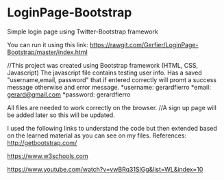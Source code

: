 # LoginPage-Bootstrap
Simple login page using Twitter-Bootstrap framework

You can run it using this link:
https://rawgit.com/Gerfier/LoginPage-Bootstrap/master/index.html


//This project was created using Bootstrap framework (HTML, CSS, Javascript)
The javascript file contains testing user info.
Has a saved "username,email, password" that if entered correctly will promt a success message otherwise and error message.
*username: gerardfierro
*email: gerard@gmail.com
*password: gerardfierro

All files are needed to work correctly on the browser.
//A sign up page will be added later so this will be updated.

I used the following links to understand the code but then extended based on the learned material as you can see on my files.
References:
http://getbootstrap.com/

https://www.w3schools.com

https://www.youtube.com/watch?v=vwBRq31SlGg&list=WL&index=10
